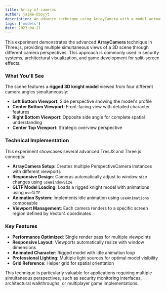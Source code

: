 ```yaml
---
title: Array of cameras
author: jaime-bboyjt
description: An advance technique using ArrayCamera with a model animation
tags: ['models']
date: 2023-04-21
---
```


This experiment demonstrates the advanced **ArrayCamera** technique in Three.js, providing multiple simultaneous views of a 3D scene through different camera perspectives. This approach is commonly used in security systems, architectural visualization, and game development for split-screen effects.

### What You'll See

The scene features a **rigged 3D knight model** viewed from four different camera angles simultaneously:

- **Left Bottom Viewport**: Side perspective showing the model's profile
- **Center Bottom Viewport**: Front-facing view with detailed character features  
- **Right Bottom Viewport**: Opposite side angle for complete spatial understanding
- **Center Top Viewport**: Strategic overview perspective

### Technical Implementation

This experiment showcases several advanced TresJS and Three.js concepts:

- **ArrayCamera Setup**: Creates multiple PerspectiveCamera instances with different viewports
- **Responsive Design**: Cameras automatically adjust to window size changes using `useWindowSize`
- **GLTF Model Loading**: Loads a rigged knight model with animations using `useGLTF`
- **Animation System**: Implements idle animation using `useAnimations` composable
- **Viewport Management**: Each camera renders to a specific screen region defined by Vector4 coordinates

### Key Features

- **Performance Optimized**: Single render pass for multiple viewpoints
- **Responsive Layout**: Viewports automatically resize with window dimensions
- **Animated Character**: Rigged model with idle animation loop
- **Professional Lighting**: Multiple light sources for optimal model visibility
- **Grid Reference**: Helper grid for spatial orientation

This technique is particularly valuable for applications requiring multiple simultaneous perspectives, such as security monitoring interfaces, architectural walkthroughs, or multiplayer game implementations.

